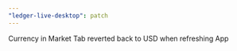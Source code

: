 ```yaml
---
"ledger-live-desktop": patch
---
```


Currency in Market Tab reverted back to USD when refreshing App
